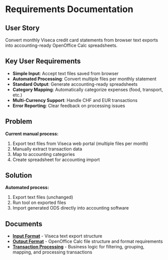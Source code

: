 # Requirements Documentation

## User Story

Convert monthly Viseca credit card statements from browser text exports into accounting-ready OpenOffice Calc spreadsheets.

## Key User Requirements

- **Simple Input**: Accept text files saved from browser
- **Automated Processing**: Convert multiple files per monthly statement  
- **Standard Output**: Generate accounting-ready spreadsheets
- **Category Mapping**: Automatically categorize expenses (food, transport, etc.)
- **Multi-Currency Support**: Handle CHF and EUR transactions
- **Error Reporting**: Clear feedback on processing issues

## Problem

**Current manual process:**

1. Export text files from Viseca web portal (multiple files per month)
1. Manually extract transaction data
1. Map to accounting categories
1. Create spreadsheet for accounting import

## Solution

**Automated process:**

1. Export text files (unchanged)
1. Run tool on exported files  
1. Import generated ODS directly into accounting software

## Documents

- **[Input Format](01-input-format.md)** - Viseca text export structure  
- **[Output Format](02-output-format.md)** - OpenOffice Calc file structure and format requirements
- **[Transaction Processing](03-transaction-processing.md)** - Business logic for filtering, grouping, mapping, and processing transactions

